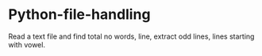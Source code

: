 # Python-file-handling
Read a text file and find total no words, line, extract odd lines,  lines starting with vowel.
